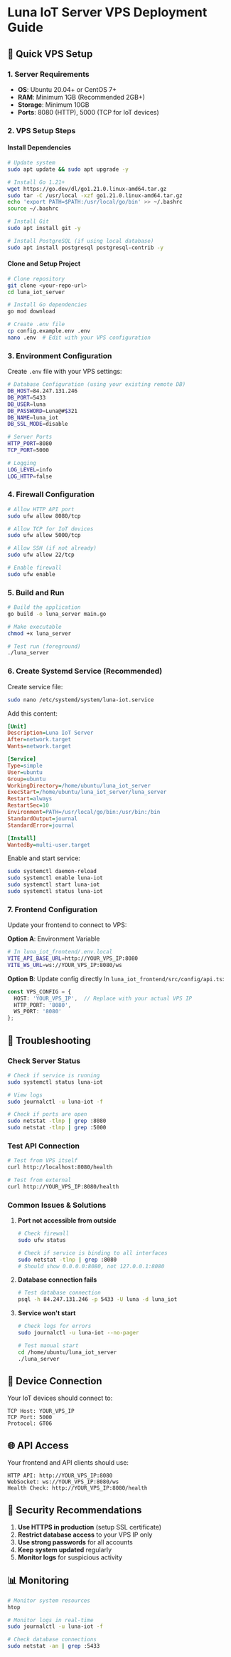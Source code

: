 # Luna IoT Server VPS Deployment Guide

## 🚀 Quick VPS Setup

### 1. **Server Requirements**
- **OS**: Ubuntu 20.04+ or CentOS 7+
- **RAM**: Minimum 1GB (Recommended 2GB+)
- **Storage**: Minimum 10GB
- **Ports**: 8080 (HTTP), 5000 (TCP for IoT devices)

### 2. **VPS Setup Steps**

#### Install Dependencies
```bash
# Update system
sudo apt update && sudo apt upgrade -y

# Install Go 1.21+
wget https://go.dev/dl/go1.21.0.linux-amd64.tar.gz
sudo tar -C /usr/local -xzf go1.21.0.linux-amd64.tar.gz
echo 'export PATH=$PATH:/usr/local/go/bin' >> ~/.bashrc
source ~/.bashrc

# Install Git
sudo apt install git -y

# Install PostgreSQL (if using local database)
sudo apt install postgresql postgresql-contrib -y
```

#### Clone and Setup Project
```bash
# Clone repository
git clone <your-repo-url>
cd luna_iot_server

# Install Go dependencies
go mod download

# Create .env file
cp config.example.env .env
nano .env  # Edit with your VPS configuration
```

### 3. **Environment Configuration**

Create `.env` file with your VPS settings:
```bash
# Database Configuration (using your existing remote DB)
DB_HOST=84.247.131.246
DB_PORT=5433
DB_USER=luna
DB_PASSWORD=Luna@#$321
DB_NAME=luna_iot
DB_SSL_MODE=disable

# Server Ports
HTTP_PORT=8080
TCP_PORT=5000

# Logging
LOG_LEVEL=info
LOG_HTTP=false
```

### 4. **Firewall Configuration**

```bash
# Allow HTTP API port
sudo ufw allow 8080/tcp

# Allow TCP for IoT devices  
sudo ufw allow 5000/tcp

# Allow SSH (if not already)
sudo ufw allow 22/tcp

# Enable firewall
sudo ufw enable
```

### 5. **Build and Run**

```bash
# Build the application
go build -o luna_server main.go

# Make executable
chmod +x luna_server

# Test run (foreground)
./luna_server
```

### 6. **Create Systemd Service** (Recommended)

Create service file:
```bash
sudo nano /etc/systemd/system/luna-iot.service
```

Add this content:
```ini
[Unit]
Description=Luna IoT Server
After=network.target
Wants=network.target

[Service]
Type=simple
User=ubuntu
Group=ubuntu
WorkingDirectory=/home/ubuntu/luna_iot_server
ExecStart=/home/ubuntu/luna_iot_server/luna_server
Restart=always
RestartSec=10
Environment=PATH=/usr/local/go/bin:/usr/bin:/bin
StandardOutput=journal
StandardError=journal

[Install]
WantedBy=multi-user.target
```

Enable and start service:
```bash
sudo systemctl daemon-reload
sudo systemctl enable luna-iot
sudo systemctl start luna-iot
sudo systemctl status luna-iot
```

### 7. **Frontend Configuration**

Update your frontend to connect to VPS:

**Option A**: Environment Variable
```bash
# In luna_iot_frontend/.env.local
VITE_API_BASE_URL=http://YOUR_VPS_IP:8080
VITE_WS_URL=ws://YOUR_VPS_IP:8080/ws
```

**Option B**: Update config directly
In `luna_iot_frontend/src/config/api.ts`:
```typescript
const VPS_CONFIG = {
  HOST: 'YOUR_VPS_IP',  // Replace with your actual VPS IP
  HTTP_PORT: '8080',
  WS_PORT: '8080'
};
```

## 🔧 Troubleshooting

### Check Server Status
```bash
# Check if service is running
sudo systemctl status luna-iot

# View logs
sudo journalctl -u luna-iot -f

# Check if ports are open
sudo netstat -tlnp | grep :8080
sudo netstat -tlnp | grep :5000
```

### Test API Connection
```bash
# Test from VPS itself
curl http://localhost:8080/health

# Test from external
curl http://YOUR_VPS_IP:8080/health
```

### Common Issues & Solutions

1. **Port not accessible from outside**
   ```bash
   # Check firewall
   sudo ufw status
   
   # Check if service is binding to all interfaces
   sudo netstat -tlnp | grep :8080
   # Should show 0.0.0.0:8080, not 127.0.0.1:8080
   ```

2. **Database connection fails**
   ```bash
   # Test database connection
   psql -h 84.247.131.246 -p 5433 -U luna -d luna_iot
   ```

3. **Service won't start**
   ```bash
   # Check logs for errors
   sudo journalctl -u luna-iot --no-pager
   
   # Test manual start
   cd /home/ubuntu/luna_iot_server
   ./luna_server
   ```

## 📱 Device Connection

Your IoT devices should connect to:
```
TCP Host: YOUR_VPS_IP
TCP Port: 5000
Protocol: GT06
```

## 🌐 API Access

Your frontend and API clients should use:
```
HTTP API: http://YOUR_VPS_IP:8080
WebSocket: ws://YOUR_VPS_IP:8080/ws
Health Check: http://YOUR_VPS_IP:8080/health
```

## 🔐 Security Recommendations

1. **Use HTTPS in production** (setup SSL certificate)
2. **Restrict database access** to your VPS IP only
3. **Use strong passwords** for all accounts
4. **Keep system updated** regularly
5. **Monitor logs** for suspicious activity

## 📊 Monitoring

```bash
# Monitor system resources
htop

# Monitor logs in real-time
sudo journalctl -u luna-iot -f

# Check database connections
sudo netstat -an | grep :5433
``` 